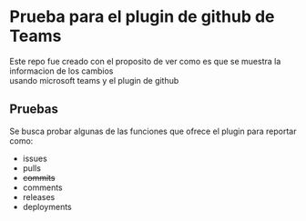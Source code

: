 # Prueba para el plugin de github de Teams
Este repo fue creado con el proposito de ver como es que se muestra la informacion de los cambios  
usando microsoft teams y el plugin de github

## Pruebas
Se busca probar algunas de las funciones que ofrece el plugin para reportar como:
* issues
* pulls
* ~~commits~~
* comments
* releases
* deployments